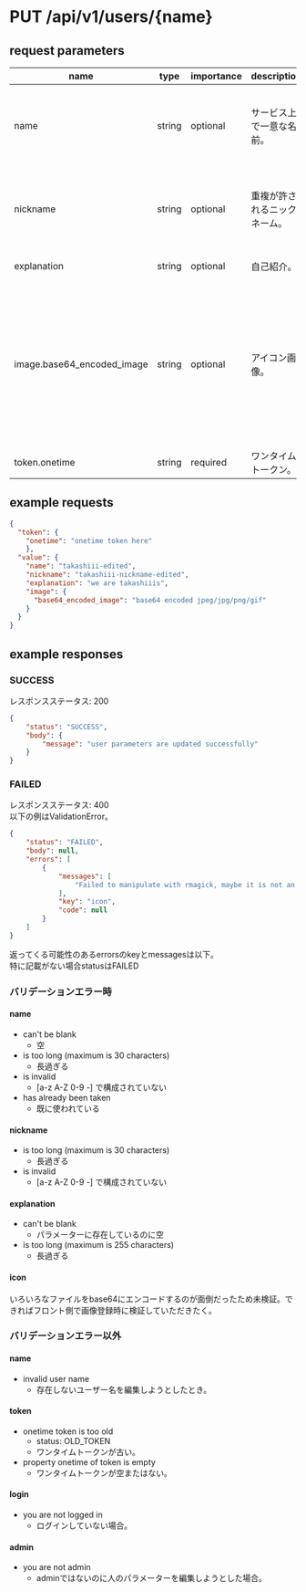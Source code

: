 # PUT /api/v1/users/{name}
## request parameters

| name                       | type   | importance      | description                                                                         | validation |
| -------------------------- | ------ | --------------- | ----------------------------------------------------------------------------------- | --- |
| name                       | string | optional        | サービス上で一意な名前。| a-z A-Z 0-9 -で構成すること。長さは最大30まで           | 
| nickname                   | string | optional        | 重複が許されるニックネーム。| a-z A-Z 0-9 -で構成すること。長さは最大30まで       | 
| explanation                | string | optional        | 自己紹介。 | 255文字まで。                                                             | 
| image.base64_encoded_image | string | optional        | アイコン画像。 | 画像サイズは120*120に自動リサイズされる。Base64でエンコードして文字列化して送信すること。 | 
| token.onetime              | string | required        | ワンタイムトークン。 |                                                           |  

## example requests
```json
{
  "token": {
    "onetime": "onetime token here"
    },
  "value": {
    "name": "takashiii-edited",
    "nickname": "takashiii-nickname-edited",
    "explanation": "we are takashiiis",
    "image": {
      "base64_encoded_image": "base64 encoded jpeg/jpg/png/gif"
    }
  }
}
```

## example responses
### SUCCESS
レスポンスステータス: 200

```json
{
    "status": "SUCCESS",
    "body": {
        "message": "user parameters are updated successfully"
    }
}
```

### FAILED
レスポンスステータス: 400  
以下の例はValidationError。
```json
{
    "status": "FAILED",
    "body": null,
    "errors": [
        {
            "messages": [
                "Failed to manipulate with rmagick, maybe it is not an image?"
            ],
            "key": "icon",
            "code": null
        }
    ]
}
```
返ってくる可能性のあるerrorsのkeyとmessagesは以下。  
特に記載がない場合statusはFAILED
### バリデーションエラー時
#### name
- can't be blank
  - 空
- is too long (maximum is 30 characters)
  - 長過ぎる
- is invalid
  - [a-z A-Z 0-9 -] で構成されていない
- has already been taken
  - 既に使われている
#### nickname
- is too long (maximum is 30 characters)
  - 長過ぎる
- is invalid
  - [a-z A-Z 0-9 -] で構成されていない
#### explanation
- can't be blank
  - パラメーターに存在しているのに空
- is too long (maximum is 255 characters)
  - 長過ぎる
#### icon
いろいろなファイルをbase64にエンコードするのが面倒だったため未検証。できればフロント側で画像登録時に検証していただきたく。

### バリデーションエラー以外
#### name 
- invalid user name
  - 存在しないユーザー名を編集しようとしたとき。

#### token 
- onetime token is too old
  - status: OLD_TOKEN
  - ワンタイムトークンが古い。
- property onetime of token is empty
  - ワンタイムトークンが空またはない。

#### login  
- you are not logged in
  - ログインしていない場合。

#### admin
- you are not admin
  - adminではないのに人のパラメーターを編集しようとした場合。  
